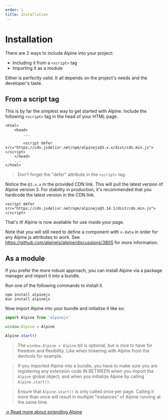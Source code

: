 ```yaml
---
order: 1
title: Installation
---
```


# Installation

There are 2 ways to include Alpine into your project:

* Including it from a `<script>` tag
* Importing it as a module

Either is perfectly valid. It all depends on the project's needs and the developer's taste.

<a name="from-a-script-tag"></a>
## From a script tag

This is by far the simplest way to get started with Alpine. Include the following `<script>` tag in the head of your HTML page.

```alpine
<html>
    <head>
        ...

        <script defer src="https://cdn.jsdelivr.net/npm/alpinejs@3.x.x/dist/cdn.min.js"></script>
    </head>
    ...
</html>
```

> Don't forget the "defer" attribute in the `<script>` tag.

Notice the `@3.x.x` in the provided CDN link. This will pull the latest version of Alpine version 3. For stability in production, it's recommended that you hardcode the latest version in the CDN link.

```alpine
<script defer src="https://cdn.jsdelivr.net/npm/alpinejs@3.14.1/dist/cdn.min.js"></script>
```

That's it! Alpine is now available for use inside your page.

Note that you will still need to define a component with `x-data` in order for any Alpine.js attributes to work. See <https://github.com/alpinejs/alpine/discussions/3805> for more information.

<a name="as-a-module"></a>
## As a module

If you prefer the more robust approach, you can install Alpine via a package manager and import it into a bundle.

Run one of the following commands to install it.

```shell
npm install alpinejs
bun install alpinejs
```

Now import Alpine into your bundle and initialize it like so:

```js
import Alpine from 'alpinejs'

window.Alpine = Alpine

Alpine.start()
```

> The `window.Alpine = Alpine` bit is optional, but is nice to have for freedom and flexibility. Like when tinkering with Alpine from the devtools for example.

> If you imported Alpine into a bundle, you have to make sure you are registering any extension code IN BETWEEN when you import the `Alpine` global object, and when you initialize Alpine by calling `Alpine.start()`.

> Ensure that `Alpine.start()` is only called once per page. Calling it more than once will result in multiple "instances" of Alpine running at the same time.


[→ Read more about extending Alpine](/advanced/extending)
